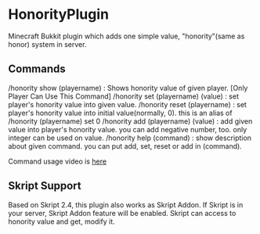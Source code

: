 # HonorityPlugin
Minecraft Bukkit plugin which adds one simple value, "honority"(same as honor) system in server.

## Commands
/honority show (playername) : Shows honority value of given player. [Only Player Can Use This Command]
/honority set (playername) (value) : set player's honority value into given value.
/honority reset (playername) : set player's honority value into initial value(normally, 0). this is an alias of /honority (playername) set 0
/honority add (playername) (value) : add given value into player's honority value. you can add negative number, too. only integer can be used on value.
/honority help (command) : show description about given command. you can put add, set, reset or add in (command).

Command usage video is [here](https://www.youtube.com/watch?v=t0xNXX55Bhg)

## Skript Support
Based on Skript 2.4, this plugin also works as Skript Addon. If Skript is in your server, Skript Addon feature will be enabled.
Skript can access to honority value and get, modify it.
